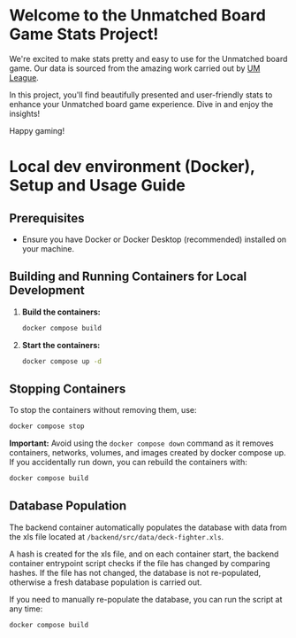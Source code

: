# Welcome to the Unmatched Board Game Stats Project!

We're excited to make stats pretty and easy to use for the Unmatched board game. Our data is sourced from the amazing work carried out by [UM League](https://www.umleague.net/fighterstats).

In this project, you'll find beautifully presented and user-friendly stats to enhance your Unmatched board game experience. Dive in and enjoy the insights!

Happy gaming!

# Local dev environment (Docker), Setup and Usage Guide

## Prerequisites

- Ensure you have Docker or Docker Desktop (recommended) installed on your machine.

## Building and Running Containers for Local Development

1. **Build the containers:**
   ```sh
   docker compose build
   ```
1. **Start the containers:**
   ```sh
   docker compose up -d
   ```

## Stopping Containers

To stop the containers without removing them, use:

```sh
docker compose stop
```

**Important:** Avoid using the `docker compose down` command as it removes containers, networks, volumes, and images created by docker compose up. If you accidentally run down, you can rebuild the containers with:

```sh
docker compose build
```

## Database Population

The backend container automatically populates the database with data from the xls file located at `/backend/src/data/deck-fighter.xls`.

A hash is created for the xls file, and on each container start, the backend container entrypoint script checks if the file has changed by comparing hashes. If the file has not changed, the database is not re-populated, otherwise a fresh database population is carried out.

If you need to manually re-populate the database, you can run the script at any time:

```sh
docker compose build
```
